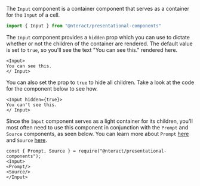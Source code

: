 The `Input` component is a container component that serves as a container for the `Input` of a cell.


```jsx static
import { Input } from "@nteract/presentational-components"
```

The `Input` component provides a `hidden` prop which you can use to dictate whether or not the children of the container are rendered. The default value is set to `true`, so you'll see the text "You can see this." rendered here.

```
<Input>
You can see this.
</ Input>
```

You can also set the prop to `true` to hide all children. Take a look at the code for the component below to see how.

```
<Input hidden={true}>
You can't see this.
</ Input>
```

Since the `Input` component serves as a light container for its children, you'll most often need to use this component in conjunction with the `Prompt` and `Source` components, as seen below. You can learn more about `Prompt` [here](#prompt) and `Source` [here](#source).

```
const { Prompt, Source } = require("@nteract/presentational-components");
<Input>
<Prompt/>
<Source/>
</Input>
```
